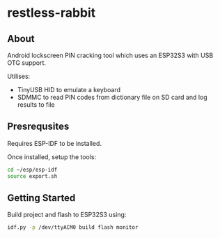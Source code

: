 # restless-rabbit

## About

Android lockscreen PIN cracking tool which uses an ESP32S3 with USB OTG support.

Utilises:
* TinyUSB HID to emulate a keyboard
* SDMMC to read PIN codes from dictionary file on SD card and log results to file

## Presrequsites

Requires ESP-IDF to be installed.

Once installed, setup the tools:

```sh
cd ~/esp/esp-idf
source export.sh
```

## Getting Started

Build project and flash to ESP32S3 using:

```sh
idf.py -p /dev/ttyACM0 build flash monitor
```
